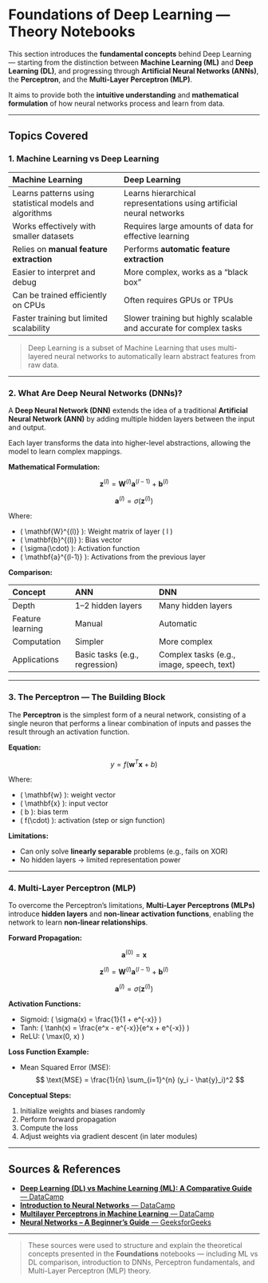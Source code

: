# Foundations of Deep Learning — Theory Notebooks

This section introduces the **fundamental concepts** behind Deep Learning — starting from the distinction between **Machine Learning (ML)** and **Deep Learning (DL)**, and progressing through **Artificial Neural Networks (ANNs)**, the **Perceptron**, and the **Multi-Layer Perceptron (MLP)**.

It aims to provide both the **intuitive understanding** and **mathematical formulation** of how neural networks process and learn from data.

---

## Topics Covered

### 1. Machine Learning vs Deep Learning

| Machine Learning | Deep Learning |
|:--|:--|
| Learns patterns using statistical models and algorithms | Learns hierarchical representations using artificial neural networks |
| Works effectively with smaller datasets | Requires large amounts of data for effective learning |
| Relies on **manual feature extraction** | Performs **automatic feature extraction** |
| Easier to interpret and debug | More complex, works as a “black box” |
| Can be trained efficiently on CPUs | Often requires GPUs or TPUs |
| Faster training but limited scalability | Slower training but highly scalable and accurate for complex tasks |
 
> Deep Learning is a subset of Machine Learning that uses multi-layered neural networks to automatically learn abstract features from raw data.

---

### 2. What Are Deep Neural Networks (DNNs)?

A **Deep Neural Network (DNN)** extends the idea of a traditional **Artificial Neural Network (ANN)** by adding multiple hidden layers between the input and output.

Each layer transforms the data into higher-level abstractions, allowing the model to learn complex mappings.

**Mathematical Formulation:**

$$
\mathbf{z}^{(l)} = \mathbf{W}^{(l)} \mathbf{a}^{(l-1)} + \mathbf{b}^{(l)}
$$

$$
\mathbf{a}^{(l)} = \sigma(\mathbf{z}^{(l)})
$$

Where:
- \( \mathbf{W}^{(l)} \): Weight matrix of layer \( l \)  
- \( \mathbf{b}^{(l)} \): Bias vector  
- \( \sigma(\cdot) \): Activation function  
- \( \mathbf{a}^{(l-1)} \): Activations from the previous layer  

**Comparison:**

| Concept | ANN | DNN |
|:--|:--|:--|
| Depth | 1–2 hidden layers | Many hidden layers |
| Feature learning | Manual | Automatic |
| Computation | Simpler | More complex |
| Applications | Basic tasks (e.g., regression) | Complex tasks (e.g., image, speech, text) |

---

### 3. The Perceptron — The Building Block

The **Perceptron** is the simplest form of a neural network, consisting of a single neuron that performs a linear combination of inputs and passes the result through an activation function.

**Equation:**

$$
y = f(\mathbf{w}^T \mathbf{x} + b)
$$

Where:
- \( \mathbf{w} \): weight vector  
- \( \mathbf{x} \): input vector  
- \( b \): bias term  
- \( f(\cdot) \): activation (step or sign function)

**Limitations:**
- Can only solve **linearly separable** problems (e.g., fails on XOR)
- No hidden layers → limited representation power

---

### 4. Multi-Layer Perceptron (MLP)

To overcome the Perceptron’s limitations, **Multi-Layer Perceptrons (MLPs)** introduce **hidden layers** and **non-linear activation functions**, enabling the network to learn **non-linear relationships**.

**Forward Propagation:**

$$
\mathbf{a}^{(0)} = \mathbf{x}
$$

$$
\mathbf{z}^{(l)} = \mathbf{W}^{(l)} \mathbf{a}^{(l-1)} + \mathbf{b}^{(l)}
$$

$$
\mathbf{a}^{(l)} = \sigma(\mathbf{z}^{(l)})
$$

**Activation Functions:**
- Sigmoid: \( \sigma(x) = \frac{1}{1 + e^{-x}} \)
- Tanh: \( \tanh(x) = \frac{e^x - e^{-x}}{e^x + e^{-x}} \)
- ReLU: \( \max(0, x) \)

**Loss Function Example:**
- Mean Squared Error (MSE):
  $$
  \text{MSE} = \frac{1}{n} \sum_{i=1}^{n} (y_i - \hat{y}_i)^2
  $$

**Conceptual Steps:**
1. Initialize weights and biases randomly  
2. Perform forward propagation  
3. Compute the loss  
4. Adjust weights via gradient descent (in later modules)

---

## Sources & References

- [**Deep Learning (DL) vs Machine Learning (ML): A Comparative Guide** — DataCamp](https://www.datacamp.com/tutorial/machine-deep-learning)  
- [**Introduction to Neural Networks** — DataCamp](https://www.datacamp.com/tutorial/introduction-to-deep-neural-networks)  
- [**Multilayer Perceptrons in Machine Learning** — DataCamp](https://www.datacamp.com/tutorial/multilayer-perceptrons-in-machine-learning)  
- [**Neural Networks – A Beginner’s Guide** — GeeksforGeeks](https://www.geeksforgeeks.org/machine-learning/neural-networks-a-beginners-guide/)

---

> These sources were used to structure and explain the theoretical concepts presented in the **Foundations** notebooks — including ML vs DL comparison, introduction to DNNs, Perceptron fundamentals, and Multi-Layer Perceptron (MLP) theory.
